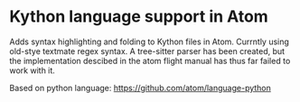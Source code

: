 # Kython language support in Atom

Adds syntax highlighting and folding to Kython files in Atom.
Currntly using old-stye textmate regex syntax.  A tree-sitter
parser has been created, but the implementation descibed in
the atom flight manual has thus far failed to work with it.

Based on python language: https://github.com/atom/language-python
